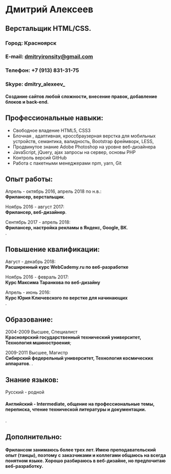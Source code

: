 # Дмитрий Алексеев
## Верстальщик HTML/CSS.
 
### Город: Красноярск
### E-mail: dmitryironsity@gmail.com
### Телефон: +7 (913) 831-31-75
### Skype: dmitry_alexeev_
 
#### Создание сайтов любой сложности, внесение правок, добавление блоков и back-end.

## Профессиональные навыки:
- Свободное владение HTML5, CSS3
- Блочная , адаптивная, кроссбраузерная верстка для мобильных устройств, семантика, валидность, Bootstrap фреймворк, LESS, 
- Продвинутое знание Adobe Photoshop на уровне веб-дизайнера
- JavaScript, jQuery, ajax запросы на сервер, основы PHP
- Контроль версий GitHub
- Работа с пакетными менеджерами npm, yarn, Git

## Опыт работы:
Апрель - октябрь 2016, апрель 2018 по н.в.:  
**Фрилансер, верстальщик**.  


Ноябрь 2016 - август 2017:  
**Фрилансер, веб-дизайнер**.  


Сентябрь 2017 - апрель 2018:  
**Фрилансер, настройка рекламы в Яндекс, Google, ВК**.  
.
## Повышение квалификации: 
Август - декабрь 2018:  
**Расширенный курс WebCademy.ru по веб-разработке**  


Ноябрь 2016 - февраль 2017:  
**Курс Максима Таранкова по веб-дизайну**  


Апрель - июнь 2016:  
**Курс Юрия Ключевского по верстке для начинающих**  
.
## Образование:
2004-2009 Высшее, Специалист  
**Красноярский государственный технический университет, Технология мшиностроения**;


2009-2011 Высшее, Магистр  
**Сибирский федерельный университет, Технология космических аппаратов**.
.
## Знание языков:
Русский - родной
#### Английский - Intermediate, общение на профессиональные темы, переписка, чтение технической литературы и документации.
.
## Дополнительно:
#### Фрилансом занимаюсь более трех лет. Имею преподавательский опыт (танцы), поэтому с заказчиками и коллегами общаюсь на всегда понятном языке. Хорошо разбираюсь в веб-дизайне, но предпочитаю веб-разработку. 

